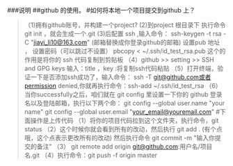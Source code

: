 ###说明
##github 的使用。
#如何将本地一个项目提交到github 上？
 >（1)拥有github账号，并构建一个project?
 >(2)到project 根目录下 执行命令 git init ，就会生成一个.git
 >(3)后配置 ssh ,输入命令：
     ssh-keygen -t rsa -C "jiayi_li10@163.com" (邮箱替换成你登录github的邮箱)
     设置pub 地址 ，
     设置密码（可以跳过不设置）
     pbcopy < ~/.ssh/id_test_rsa.pub   这个的作用是将你的 ssh 代码复制到剪贴板
 >（4）github >> setting >> SSH and GPG keys  输入：title  ，key :将复制ssh代码粘贴
 >（5）打开终端，验证一下是否添加ssh成功了，输入命令： ssh -T git@github.com或者permission denied,你就再执行命令：ssh-add ~/.ssh/id_test_rsa
 >（6）当你successfully之后，咱们就在 git config 里设置一下你的 github 登录名以及登陆邮箱，执行以下两个命：
    git config --global user.name "your name"
    git config --global user.email "your_email@youremail.com"
#下面操作是上传代码
 >（1）将你的项目代码拉到这个文件夹，执行命令，git status
 >（2）这个时候你就会看到所有的改动，然后执行 git add .    (有个点哦，这个点表示更改所有的改动)
   然后执行命令 git commit -m "输入你提交的备注"
 >（3） git remote add origin git@github.com:用户名/项目名.git
 >（4）执行命令：git push -f origin master
